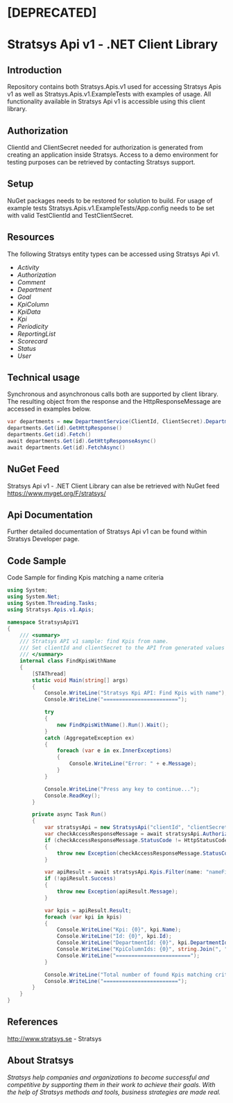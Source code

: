 # [DEPRECATED]

Stratsys Api v1 - .NET Client Library
==============

Introduction
--------------
Repository contains both Stratsys.Apis.v1 used for accessing Stratsys Apis v1 as well as Stratsys.Apis.v1.ExampleTests with examples of usage. All functionality available in Stratsys Api v1 is accessible using this client library. 

Authorization
--------------
ClientId and ClientSecret needed for authorization is generated from creating an application inside Stratsys. Access to a demo environment for testing purposes can be retrieved by contacting Stratsys support.

Setup
--------------
NuGet packages needs to be restored for solution to build. For usage of example tests Stratsys.Apis.v1.ExampleTests/App.config needs to be set with valid TestClientId and TestClientSecret.

Resources
--------------
The following Stratsys entity types can be accessed using Stratsys Api v1.
- *Activity*
- *Authorization*
- *Comment*
- *Department*
- *Goal*
- *KpiColumn*
- *KpiData*
- *Kpi*
- *Periodicity*
- *ReportingList*
- *Scorecard*
- *Status*
- *User*

Technical usage
--------------
Synchronous and asynchronous calls both are supported by client library. The resulting object from the response and the HttpResponseMessage are accessed in examples below. 
```csharp
var departments = new DepartmentService(ClientId, ClientSecret).Departments;
departments.Get(id).GetHttpResponse()
departments.Get(id).Fetch()
await departments.Get(id).GetHttpResponseAsync()
await departments.Get(id).FetchAsync()
```

NuGet Feed
--------------
Stratsys Api v1 - .NET Client Library can alse be retrieved with NuGet feed https://www.myget.org/F/stratsys/

Api Documentation
--------------
Further detailed documentation of Stratsys Api v1 can be found within Stratsys Developer page.

Code Sample
--------------
Code Sample for finding Kpis matching a name criteria
```csharp
using System;
using System.Net;
using System.Threading.Tasks;
using Stratsys.Apis.v1.Apis;

namespace StratsysApiV1
{
    /// <summary>
    /// Stratsys API v1 sample: find Kpis from name.
    /// Set clientId and clientSecret to the API from generated values found from Stratsys administration of applications.
    /// </summary>
    internal class FindKpisWithName
    {
        [STAThread]
        static void Main(string[] args)
        {
            Console.WriteLine("Stratsys Kpi API: Find Kpis with name");
            Console.WriteLine("========================");

            try
            {
                new FindKpisWithName().Run().Wait();
            }
            catch (AggregateException ex)
            {
                foreach (var e in ex.InnerExceptions)
                {
                    Console.WriteLine("Error: " + e.Message);
                }
            }

            Console.WriteLine("Press any key to continue...");
            Console.ReadKey();
        }

        private async Task Run()
        {
            var stratsysApi = new StratsysApi("clientId", "clientSecret");
            var checkAccessResponseMessage = await stratsysApi.Authorizations.CheckAccess().GetHttpResponseAsync();
            if (checkAccessResponseMessage.StatusCode != HttpStatusCode.OK)
            {
                throw new Exception(checkAccessResponseMessage.StatusCode + "");
            }

            var apiResult = await stratsysApi.Kpis.Filter(name: "nameFilter").FetchAsync();
            if (!apiResult.Success)
            {
                throw new Exception(apiResult.Message);
            }

            var kpis = apiResult.Result;
            foreach (var kpi in kpis)
            {
                Console.WriteLine("Kpi: {0}", kpi.Name);
                Console.WriteLine("Id: {0}", kpi.Id);
                Console.WriteLine("DepartmentId: {0}", kpi.DepartmentId);
                Console.WriteLine("KpiColumnIds: {0}", string.Join(", ", kpi.KpiColumnIds));
                Console.WriteLine("========================");
            }

            Console.WriteLine("Total number of found Kpis matching criterias: {0}", kpis.Count);
            Console.WriteLine("========================");
        }
    }
}
```

References
--------------
http://www.stratsys.se - Stratsys

About Stratsys
--------------
*Stratsys help companies and organizations to become successful and competitive by supporting them in their work to achieve their goals. With the help of Stratsys methods and tools, business strategies are made real.*

